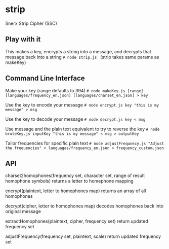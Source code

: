 # strip
Snerx Strip Cipher (SSC)

## Play with it
This makes a key, encrypts a string into a message, and decrypts that message back into a string
`# node strip.js ` (strip takes same params as makeKey)

## Command Line Interface

Make your key (range defaults to 394)
`# node makeKey.js [range] [languages/frequency_en.json] [languages/charset_en.json] > key`

Use the key to encode your message
`# node encrypt.js key "this is my message" > msg`

Use the key to decode your message
`# node decrypt.js key < msg`

Use message and the plain text equivalent to try to reverse the key
`# node bruteKey.js inputKey "this is my message" < msg > outputKey`

Tailor frequencies for specific plain text
`# node adjustFrequnecy.js "Adjust the frequencies" < languages/frequency_en.json > frequency_custom.json`

## API

charset2homophones(frequency set, character set, range of result homophone symbols) returns a letter to homephone mapping

encrypt(plaintext, letter to homophones map) returns an array of all homophones

decrypt(cipher, letter to homophones map) decodes homophones back into original message

extractHomophones(plaintext, cipher, frequency set) return updated frequency set

adjustFrequency(frequency set, plaintext, scale) return updated frequency set
